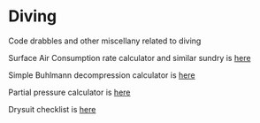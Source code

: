 # Diving
Code drabbles and other miscellany related to diving

Surface Air Consumption rate calculator and similar sundry is [here](diving_drabbles.py)

Simple Buhlmann decompression calculator is [here](decompressionSchedule.py)

Partial pressure calculator is [here](partialPressureCalculator.py)

Drysuit checklist is [here](drysuit_checklist.md)
